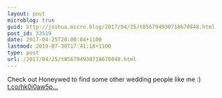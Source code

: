 ```yaml
---
layout: post
microblog: true
guid: http://joshua.micro.blog/2017/04/25/t856794930718670848.html
post_id: 33519
date: 2017-04-25T20:00:04+1100
lastmod: 2019-07-30T17:41:18+1100
type: post
url: /2017/04/25/t856794930718670848.html
---
```

Check out Honeywed to find some other wedding people like me :) [t.co/hk0i0aw5p...](https://t.co/hk0i0aw5pa)
